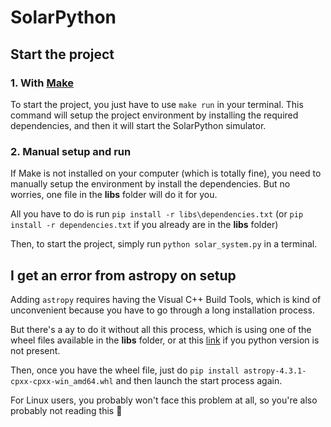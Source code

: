 # SolarPython

## Start the project

### 1. With [Make](https://sourceforge.net/projects/gnuwin32/files/make/3.81/make-3.81.exe/download?use_mirror=freefr&download= "Make installer for Windows")

To start the project, you just have to use ``make run`` in your terminal.
This command will setup the project environment by installing the required dependencies, and then it will start the SolarPython simulator.


### 2. Manual setup and run

If Make is not installed on your computer (which is totally fine), you need to manually setup the environment by install the dependencies. But no worries, one file in the **libs** folder will do it for you.

All you have to do is run ``pip install -r libs\dependencies.txt``
(or ``pip install -r dependencies.txt`` if you already are in the **libs** folder)

Then, to start the project, simply run ``python solar_system.py`` in a terminal.

## I get an error from astropy on setup

Adding `astropy` requires having the Visual C++ Build Tools, which is kind of unconvenient because you have to go through a long installation process.

But there's a ay to do it without all this process, which is using one of the wheel files available in the **libs** folder, or at this [link](https://www.lfd.uci.edu/~gohlke/pythonlibs/#astropy) if you python version is not present.

Then, once you have the wheel file, just do ``pip install astropy-4.3.1-cpxx-cpxx-win_amd64.whl`` and then launch the start process again.

For Linux users, you probably won't face this problem at all, so you're also probably not reading this 🤡